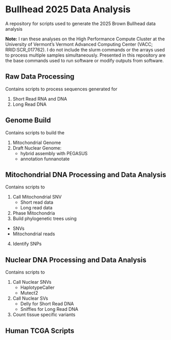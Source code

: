 # Bullhead 2025 Data Analysis
A repository for scripts used to generate the 2025 Brown Bullhead data analysis

**Note:** I ran these analyses on the High Performance Compute Cluster at the University of Vermont’s Vermont Advanced Computing Center (VACC; RRID:SCR_017762).  I do not include the slurm commands or the arrays used to process multiple samples simultaneously. Presented in this repository are the base commands used to run software or modify outputs from software.

## Raw Data Processing
Contains scripts to process sequences generated for
1. Short Read RNA and DNA
2. Long Read DNA

## Genome Build
Contains scripts to build the 
1. Mitochondrial Genome
2. Draft Nuclear Genome:
   * hybrid assembly with PEGASUS
   * annotation funnanotate 

## Mitochondrial DNA Processing and Data Analysis
Contains scripts to
1. Call Mitochondrial SNV
   * Short read data
   * Long read data
2. Phase Mitochondria
3. Build phylogenetic trees using
  * SNVs
  * Mitochondrial reads
4. Identify SNPs

## Nuclear DNA Processing and Data Analysis
Contains scripts to
1. Call Nuclear SNVs
   * HaplotypeCaller
   * Mutect2
2. Call Nuclear SVs
   * Delly for Short Read DNA
   * Sniffles for Long Read DNA
3. Count tissue specific variants

## Human TCGA Scripts
